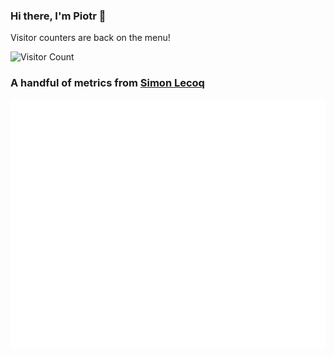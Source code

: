 ### Hi there, I'm Piotr 👋
Visitor counters are back on the menu!

![Visitor Count](https://profile-counter.glitch.me/slawinski/count.svg)

### A handful of metrics from [Simon Lecoq](https://github.com/lowlighter/metrics)
![Metrics](https://github.com/slawinski/slawinski/blob/master/github-metrics.svg)
<!-- ![Metrics](https://metrics.lecoq.io/slawinski?template=classic&languages=1&lines=1&rss=1&languages.limit=8&languages.colors=github&languages.threshold=0%25&rss.source=https%3A%2F%2Fslawinski.dev%2Frss.xml&rss.limit=4&config.timezone=Europe%2FRome) -->
